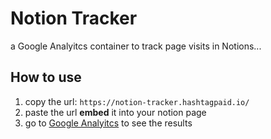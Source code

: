 # Notion Tracker

a Google Analyitcs container to track page visits in Notions...

## How to use

1. copy the url: `https://notion-tracker.hashtagpaid.io/`
2. paste the url **embed** it into your notion page 
3. go to [Google Analyitcs](https://analytics.google.com/analytics/web/#/p292911188/reports/reportinghub) to see the results
